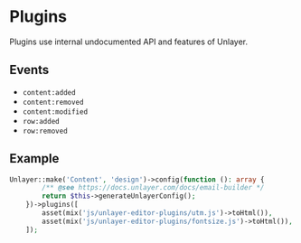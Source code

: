 # Plugins

Plugins use internal undocumented API and features of Unlayer.


## Events

- `content:added`
- `content:removed`
- `content:modified`
- `row:added`
- `row:removed`


## Example

```php
Unlayer::make('Content', 'design')->config(function (): array {
        /** @see https://docs.unlayer.com/docs/email-builder */
        return $this->generateUnlayerConfig();
    })->plugins([
        asset(mix('js/unlayer-editor-plugins/utm.js')->toHtml()),
        asset(mix('js/unlayer-editor-plugins/fontsize.js')->toHtml()),
    ]);
```
